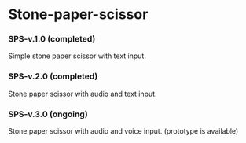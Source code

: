 # Stone-paper-scissor
### SPS-v.1.0 (completed)
 Simple stone paper scissor with text input.
### SPS-v.2.0 (completed)
Stone paper scissor with audio and text input.
### SPS-v.3.0 (ongoing)
Stone paper scissor with audio and voice input. (prototype is available)

